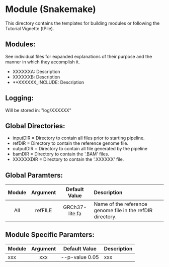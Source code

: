 #   Module (Snakemake)
This directory contains the templates for building modules or following the Tutorial Vignette (tPile).

## Modules:
See individual files for expanded explanations of their purpose and the manner in which they accomplish it.
* XXXXXXA: Description
* XXXXXXB: Description
* **XXXXXX_INCLUDE: Description

## Logging:
Will be stored in: "log/XXXXXX"

## Global Directories:
* inputDIR = Directory to contain all files prior to starting pipeline.
* refDIR = Directory to contain the reference genome file.
* outputDIR = Directory to contain all file generated by the pipeline
* bamDIR = Directory to contain the '.BAM' files.
* XXXXXXDIR = Directory to contain the '.XXXXXX' file.

## Global Paramters:
Module | Argument | Default Value | Description
:--------: | :--------: | :--------: | :--------
All | refFILE | GRCh37-lite.fa | Name of the reference genome file in the refDIR directory.

## Module Specific Paramters:
Module | Argument | Default Value | Description
:--------- | :--------: | :--------: | :--------
xxx | xxx | --p-value 0.05 | xxx
